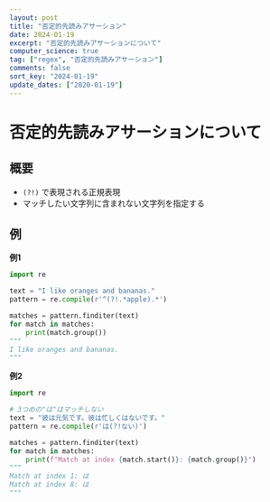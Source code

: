 ```yaml
---
layout: post
title: "否定的先読みアサーション"
date: 2024-01-19
excerpt: "否定的先読みアサーションについて"
computer_science: true
tag: ["regex", "否定的先読みアサーション"]
comments: false
sort_key: "2024-01-19"
update_dates: ["2020-01-19"]
---
```


# 否定的先読みアサーションについて

## 概要
 - `(?!)` で表現される正規表現
 - マッチしたい文字列に含まれない文字列を指定する

## 例

**例1**
```python
import re

text = "I like oranges and bananas."
pattern = re.compile(r'^(?!.*apple).*')

matches = pattern.finditer(text)
for match in matches:
    print(match.group())
"""
I like oranges and bananas.
"""
```

**例2**
```python
import re

# 3つめの"は"はマッチしない
text = "彼は元気です。彼は忙しくはないです。"
pattern = re.compile(r'は(?!ない)')

matches = pattern.finditer(text)
for match in matches:
    print(f"Match at index {match.start()}: {match.group()}")
"""
Match at index 1: は
Match at index 8: は
"""
```
